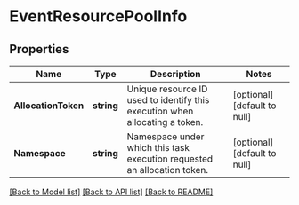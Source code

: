 # EventResourcePoolInfo

## Properties
Name | Type | Description | Notes
------------ | ------------- | ------------- | -------------
**AllocationToken** | **string** | Unique resource ID used to identify this execution when allocating a token. | [optional] [default to null]
**Namespace** | **string** | Namespace under which this task execution requested an allocation token. | [optional] [default to null]

[[Back to Model list]](../README.md#documentation-for-models) [[Back to API list]](../README.md#documentation-for-api-endpoints) [[Back to README]](../README.md)


